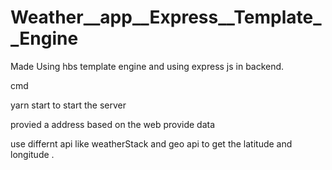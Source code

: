 # Weather__app__Express__Template__Engine
Made Using hbs template engine and using express js in backend.

cmd 

yarn start to start the server

provied a address based on the web provide data

use differnt api like weatherStack and geo api to get the latitude and longitude .
